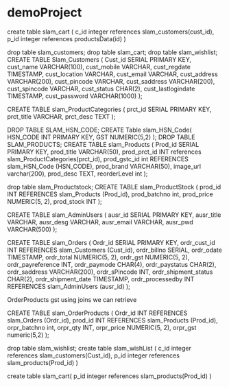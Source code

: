 # demoProject

create table slam_cart (
c_id integer references slam_customers(cust_id),
    p_id integer references productsData(id)
)

drop table slam_customers; 
drop table slam_cart;
drop table slam_wishlist;
CREATE TABLE Slam_Customers (
    Cust_id SERIAL PRIMARY KEY,
    cust_name VARCHAR(100),
    cust_mobile VARCHAR,
    cust_regdate TIMESTAMP,
    cust_location VARCHAR,
    cust_email VARCHAR,
    cust_address VARCHAR(200),
    cust_pincode VARCHAR,
    cust_saddress VARCHAR(200),
    cust_spincode VARCHAR,
    cust_status CHAR(2),
    cust_lastlogindate TIMESTAMP,
    cust_password VARCHAR(1000)
);



CREATE TABLE slam_ProductCategories (
    prct_id SERIAL PRIMARY KEY,
    prct_title VARCHAR,
    prct_desc TEXT
);

DROP TABLE SLAM_HSN_CODE;
CREATE Table slam_HSN_Code(
HSN_CODE INT PRIMARY KEY,
GST NUMERIC(5,2)
);
DROP TABLE SLAM_PRODUCTS;
CREATE TABLE slam_Products (
    Prod_id SERIAL PRIMARY KEY,
    prod_title VARCHAR(50),
    prod_prct_id INT references slam_ProductCategories(prct_id),
    prod_gstc_id  int REFERENCES slam_HSN_Code (HSN_CODE),
    prod_brand VARCHAR(50),
	image_url varchar(200),
	prod_desc TEXT,
	reorderLevel int
);

drop table slam_Productstock;
CREATE TABLE slam_ProductStock (
    prod_id INT REFERENCES slam_Products (Prod_id),
    prod_batchno int,
    prod_price NUMERIC(5, 2),
    prod_stock INT
);

CREATE TABLE slam_AdminUsers (
    ausr_id SERIAL PRIMARY KEY,
    ausr_title VARCHAR,
    ausr_desg VARCHAR,
    ausr_email VARCHAR,
    ausr_pwd VARCHAR(500)
);

CREATE TABLE slam_Orders (
    Ordr_id SERIAL PRIMARY KEY,
    ordr_cust_id INT REFERENCES slam_Customers (Cust_id),
    ordr_billno SERIAL,
    ordr_odate TIMESTAMP,
    ordr_total NUMERIC(5, 2),
    ordr_gst NUMERIC(5, 2),
    ordr_payreference INT,
    ordr_paymode CHAR(4),
    ordr_paystatus CHAR(2),
    ordr_saddress VARCHAR(200),
    ordr_sPincode INT,
    ordr_shipment_status CHAR(2),
    ordr_shipment_date TIMESTAMP,
    ordr_processedby INT REFERENCES slam_AdminUsers (ausr_id)
);

OrderProducts gst using joins we can retrieve

CREATE TABLE slam_OrderProducts (
    Ordr_id INT REFERENCES slam_Orders (Ordr_id),
    prod_id INT REFERENCES slam_Products (Prod_id),
    orpr_batchno int,
    orpr_qty INT,
    orpr_price NUMERIC(5, 2),
    orpr_gst  numeric(5,2)
);


drop table slam_wishlist;
create table slam_wishList (
c_id integer references slam_customers(Cust_id),
    p_id integer references slam_products(Prod_id)
)

create table slam_cart(
 p_id integer references slam_products(Prod_id)
)
